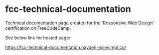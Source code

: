 # fcc-technical-documentation
Technical documentation page created for the 'Responsive Web Design' certification on FreeCodeCamp.

See below link for hosted page:

https://fcc-technical-documentation.hayden-exley.repl.co/
